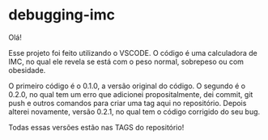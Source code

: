 ﻿# debugging-imc
Olá!

Esse projeto foi feito utilizando o VSCODE. 
O código é uma calculadora de IMC, no qual ele revela se está com o peso normal, sobrepeso ou com obesidade.

O primeiro código é o 0.1.0, a versão original do código.
O segundo é o 0.2.0, no qual tem um erro que adicionei propositalmente, dei commit, git push e outros comandos para criar uma tag aqui no repositório.
Depois alterei novamente, versão 0.2.1, no qual tem o código corrigido do seu bug.

Todas essas versões estão nas TAGS do repositório!
